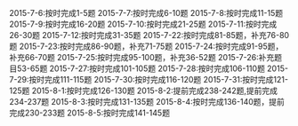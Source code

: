 2015-7-6:按时完成1-5题
2015-7-7:按时完成6-10题
2015-7-8:按时完成11-15题
2015-7-9:按时完成16-20题
2015-7-10:按时完成21-25题
2015-7-11:按时完成26-30题
2015-7-12:按时完成31-35题
2015-7-22:按时完成81-85题，补充76-80题
2015-7-23:按时完成86-90题，补充71-75题
2015-7-24:按时完成91-95题，补充66-70题
2015-7-25:按时完成95-100题，补充36-52题
2015-7-26:补充题目53-65题
2015-7-27:按时完成101-105题
2015-7-28:按时完成106-110题
2015-7-29:按时完成111-115题
2015-7-30:按时完成116-120题
2015-7-31:按时完成121-125题
2015-8-1:按时完成126-130题
2015-8-2:提前完成238-242题,提前完成234-237题
2015-8-3:按时完成131-135题
2015-8-4:按时完成136-140题，提前完成230-233题
2015-8-5:按时完成141-145题
